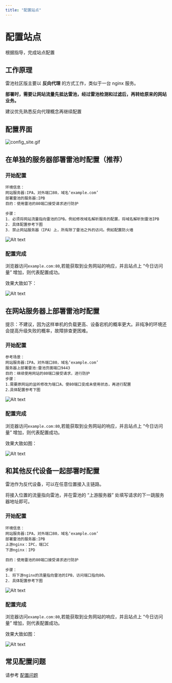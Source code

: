 ```yaml
---
title: "配置站点"
---
```


# 配置站点
根据指导，完成站点配置

## 工作原理

雷池社区版主要以 **反向代理** 的方式工作，类似于一台 nginx 服务。

**部署时，需要让网站流量先抵达雷池，经过雷池检测和过滤后，再转给原来的网站业务。** 

建议优先熟悉反向代理概念再继续配置

## 配置界面

![config_site.gif](https://waf-ce.chaitin.cn/images/gif/config_site.gif)


## 在单独的服务器部署雷池时配置（推荐）

### 开始配置
```shell
环境信息：
网站服务器:IPA，对外端口80，域名‘example.com’
部署雷池的服务器:IPB
目的：使用雷池的80端口接受请求进行防护

步骤：
1. 必须将网站流量指向雷池的IPB。例如修改域名解析服务的配置，将域名解析到雷池IPB
2. 具体配置参考下图
3. 禁止网站服务器（IPA）上，所有除了雷池之外的访问。例如配置防火墙
```
![Alt text](/images/docs/guide_config/config_site2.png)




### 配置完成

浏览器访问`example.com:80`,若能获取到业务网站的响应，并且站点上 “今日访问量” 增加，则代表配置成功。

效果大致如下：

![Alt text](/images/docs/guide_config/deploy_on_separate_server.svg)


## 在网站服务器上部署雷池时配置

提示：不建议，因为这样单机的负载更高、设备宕机的概率更大。非纯净的环境还会提高升级失败的概率，故障排查更困难。

### 开始配置

```shell
参考场景：
网站服务器:IPA，对外端口80，域名‘example.com’
服务器上部署雷池:雷池页面端口9443
目的：继续使用网站的80端口接受请求，进行防护
步骤：
1.需要原网站的监听修改为端口A，使80端口变成未使用状态，再进行配置
2.具体配置参考下图
```
![Alt text](/images/docs/guide_config/config_site1.png)


<!-- ### 参考视频

<video width="640" height="360" controls id="mp4" src="https://chaitin-marketing-public.oss-cn-beijing.aliyuncs.com/chaitin-website/safeline.mp4" type="video/mp4">
  
</video> -->


### 配置完成

浏览器访问`example.com:80`,若能获取到业务网站的响应，并且站点上 “今日访问量” 增加，则代表配置成功。

效果大致如图：

![Alt text](/images/docs/guide_config/deploy_on_web_server.svg)



## 和其他反代设备一起部署时配置

雷池作为反代设备，可以在任意位置接入主链路。

将接入位置的流量指向雷池，并在雷池的 “上游服务器” 处填写请求的下一跳服务器地址即可。



### 开始配置
```shell
环境信息：
网站服务器:IPA，对外端口80，域名‘example.com’
部署雷池的服务器:IPB
上游nginx：IPC，端口C
下游nginx：IPD

目的：使用雷池的80端口接受请求进行防护

步骤：
1. 将下游nginx的流量指向雷池的IPB，访问端口指向80。
2. 具体配置参考下图
```
![Alt text](/images/docs/guide_config/config_site3.png)


### 配置完成

浏览器访问`example.com:80`,若能获取到业务网站的响应，并且站点上 “今日访问量” 增加，则代表配置成功。

效果大致如图：

![Alt text](/images/docs/guide_config/deploy_with_other_server.svg)


## 常见配置问题

请参考 [配置问题](/faq/config)






